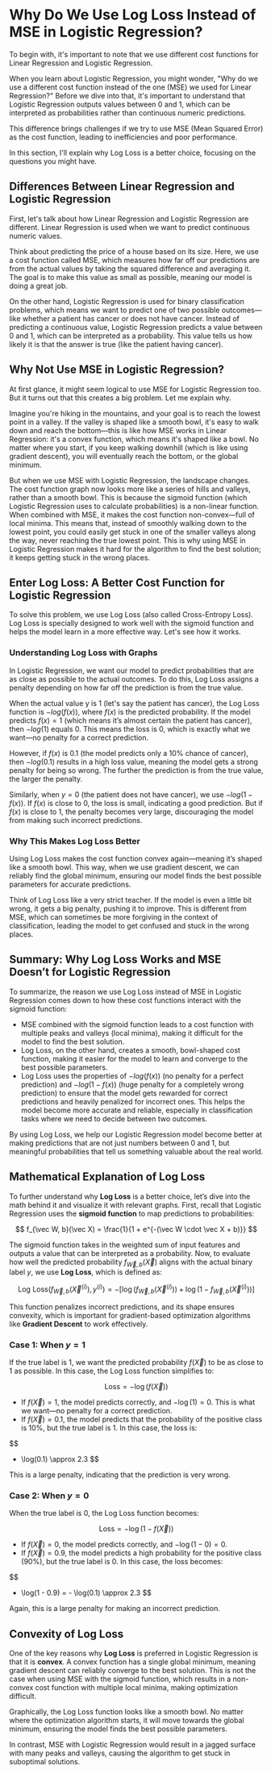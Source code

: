 # Why Do We Use Log Loss Instead of MSE in Logistic Regression?

To begin with, it's important to note that we use different cost functions for Linear Regression and Logistic Regression.

When you learn about Logistic Regression, you might wonder, "Why do we use a different cost function instead of the one (MSE) we used for Linear Regression?" Before we dive into that, it's important to understand that Logistic Regression outputs values between 0 and 1, which can be interpreted as probabilities rather than continuous numeric predictions. 

This difference brings challenges if we try to use MSE (Mean Squared Error) as the cost function, leading to inefficiencies and poor performance. 

In this section, I'll explain why Log Loss is a better choice, focusing on the questions you might have.

## Differences Between Linear Regression and Logistic Regression

First, let's talk about how Linear Regression and Logistic Regression are different. Linear Regression is used when we want to predict continuous numeric values.

Think about predicting the price of a house based on its size. Here, we use a cost function called MSE, which measures how far off our predictions are from the actual values by taking the squared difference and averaging it. The goal is to make this value as small as possible, meaning our model is doing a great job.

On the other hand, Logistic Regression is used for binary classification problems, which means we want to predict one of two possible outcomes—like whether a patient has cancer or does not have cancer. Instead of predicting a continuous value, Logistic Regression predicts a value between 0 and 1, which can be interpreted as a probability. This value tells us how likely it is that the answer is true (like the patient having cancer).

## Why Not Use MSE in Logistic Regression?

At first glance, it might seem logical to use MSE for Logistic Regression too. But it turns out that this creates a big problem. Let me explain why.

Imagine you're hiking in the mountains, and your goal is to reach the lowest point in a valley. If the valley is shaped like a smooth bowl, it's easy to walk down and reach the bottom—this is like how MSE works in Linear Regression: it's a convex function, which means it's shaped like a bowl. No matter where you start, if you keep walking downhill (which is like using gradient descent), you will eventually reach the bottom, or the global minimum.

But when we use MSE with Logistic Regression, the landscape changes. The cost function graph now looks more like a series of hills and valleys, rather than a smooth bowl. This is because the sigmoid function (which Logistic Regression uses to calculate probabilities) is a non-linear function. When combined with MSE, it makes the cost function non-convex—full of local minima. This means that, instead of smoothly walking down to the lowest point, you could easily get stuck in one of the smaller valleys along the way, never reaching the true lowest point. This is why using MSE in Logistic Regression makes it hard for the algorithm to find the best solution; it keeps getting stuck in the wrong places.

## Enter Log Loss: A Better Cost Function for Logistic Regression

To solve this problem, we use Log Loss (also called Cross-Entropy Loss). Log Loss is specially designed to work well with the sigmoid function and helps the model learn in a more effective way. Let's see how it works.

### Understanding Log Loss with Graphs

In Logistic Regression, we want our model to predict probabilities that are as close as possible to the actual outcomes. To do this, Log Loss assigns a penalty depending on how far off the prediction is from the true value.

When the actual value y is 1 (let's say the patient has cancer), the Log Loss function is $-log(f(x))$, where $f(x)$ is the predicted probability. If the model predicts $f(x) = 1$ (which means it’s almost certain the patient has cancer), then $-log(1)$ equals $0$. This means the loss is 0, which is exactly what we want—no penalty for a correct prediction.

However, if $f(x)$ is 0.1 (the model predicts only a 10% chance of cancer), then $-log(0.1)$ results in a high loss value, meaning the model gets a strong penalty for being so wrong. The further the prediction is from the true value, the larger the penalty.

Similarly, when $y = 0$ (the patient does not have cancer), we use $-log(1 - f(x))$. If $f(x)$ is close to 0, the loss is small, indicating a good prediction. But if $f(x)$ is close to 1, the penalty becomes very large, discouraging the model from making such incorrect predictions.

### Why This Makes Log Loss Better

Using Log Loss makes the cost function convex again—meaning it’s shaped like a smooth bowl. This way, when we use gradient descent, we can reliably find the global minimum, ensuring our model finds the best possible parameters for accurate predictions.

Think of Log Loss like a very strict teacher. If the model is even a little bit wrong, it gets a big penalty, pushing it to improve. This is different from MSE, which can sometimes be more forgiving in the context of classification, leading the model to get confused and stuck in the wrong places.

## Summary: Why Log Loss Works and MSE Doesn’t for Logistic Regression

To summarize, the reason we use Log Loss instead of MSE in Logistic Regression comes down to how these cost functions interact with the sigmoid function:

- MSE combined with the sigmoid function leads to a cost function with multiple peaks and valleys (local minima), making it difficult for the model to find the best solution.
- Log Loss, on the other hand, creates a smooth, bowl-shaped cost function, making it easier for the model to learn and converge to the best possible parameters.
- Log Loss uses the properties of $-log(f(x))$ (no penalty for a perfect prediction) and $-log(1 - f(x))$ (huge penalty for a completely wrong prediction) to ensure that the model gets rewarded for correct predictions and heavily penalized for incorrect ones. This helps the model become more accurate and reliable, especially in classification tasks where we need to decide between two outcomes.

By using Log Loss, we help our Logistic Regression model become better at making predictions that are not just numbers between 0 and 1, but meaningful probabilities that tell us something valuable about the real world.

## Mathematical Explanation of Log Loss

To further understand why **Log Loss** is a better choice, let’s dive into the math behind it and visualize it with relevant graphs. First, recall that Logistic Regression uses the **sigmoid function** to map predictions to probabilities:

$$
f_{\vec W, b}(\vec X) = \frac{1}{1 + e^{-(\vec W \cdot \vec X + b)}}
$$

The sigmoid function takes in the weighted sum of input features and outputs a value that can be interpreted as a probability. Now, to evaluate how well the predicted probability $f_{\vec W, b}(\vec X)$ aligns with the actual binary label $y$, we use **Log Loss**, which is defined as:

$$
\text{Log Loss}(f_{\vec W, b}(\vec X^{(i)}), y^{(i)}) = - \left[\log(f_{\vec W, b}(\vec X^{(i)})) + \log(1 - f_{\vec W, b}(\vec X^{(i)})) \right]
$$

This function penalizes incorrect predictions, and its shape ensures convexity, which is important for gradient-based optimization algorithms like **Gradient Descent** to work effectively.

### Case 1: When $y = 1$

If the true label is 1, we want the predicted probability $f(\vec X)$ to be as close to 1 as possible. In this case, the Log Loss function simplifies to:

$$
\text{Loss} = - \log(f(\vec X))
$$

- If $f(\vec X) = 1$, the model predicts correctly, and $- \log(1) = 0$. This is what we want—no penalty for a correct prediction.
- If $f(\vec X) = 0.1$, the model predicts that the probability of the positive class is 10%, but the true label is 1. In this case, the loss is:

$$
- \log(0.1) \approx 2.3
$$

This is a large penalty, indicating that the prediction is very wrong.

### Case 2: When $y = 0$

When the true label is 0, the Log Loss function becomes:

$$
\text{Loss} = - \log(1 - f(\vec X))
$$

- If $f(\vec X) = 0$, the model predicts correctly, and $- \log(1 - 0) = 0$.
- If $f(\vec X) = 0.9$, the model predicts a high probability for the positive class (90%), but the true label is 0. In this case, the loss becomes:

$$
- \log(1 - 0.9) = - \log(0.1) \approx 2.3
$$

Again, this is a large penalty for making an incorrect prediction.

## Convexity of Log Loss

One of the key reasons why **Log Loss** is preferred in Logistic Regression is that it is **convex**. A convex function has a single global minimum, meaning gradient descent can reliably converge to the best solution. This is not the case when using MSE with the sigmoid function, which results in a non-convex cost function with multiple local minima, making optimization difficult.

Graphically, the Log Loss function looks like a smooth bowl. No matter where the optimization algorithm starts, it will move towards the global minimum, ensuring the model finds the best possible parameters. 

In contrast, MSE with Logistic Regression would result in a jagged surface with many peaks and valleys, causing the algorithm to get stuck in suboptimal solutions.
